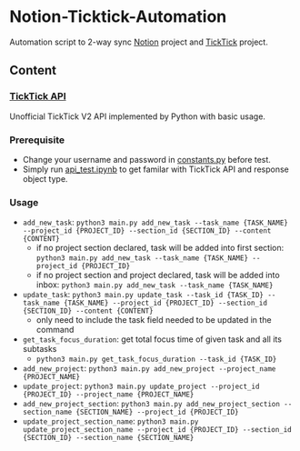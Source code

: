 # Notion-Ticktick-Automation

Automation script to 2-way sync [Notion](https://www.notion.so) project and [TickTick](http://ticktick.com) project.

## Content

### [TickTick API](./ticktick/)

Unofficial TickTick V2 API implemented by Python with basic usage.

### Prerequisite

- Change your username and password in [constants.py](./ticktick/constants.py) before test.
- Simply run [api_test.ipynb](./ticktick/api_test.ipynb) to get familar with TickTick API and response object type.

### Usage

- `add_new_task`: `python3 main.py add_new_task --task_name {TASK_NAME} --project_id {PROJECT_ID} --section_id {SECTION_ID} --content {CONTENT}`
  - if no project section declared, task will be added into first section: `python3 main.py add_new_task --task_name {TASK_NAME} --project_id {PROJECT_ID}`
  - if no project section and project declared, task will be added into inbox: `python3 main.py add_new_task --task_name {TASK_NAME}`
- `update_task`: `python3 main.py update_task --task_id {TASK_ID} --task_name {TASK_NAME} --project_id {PROJECT_ID} --section_id {SECTION_ID} --content {CONTENT}`
  - only need to include the task field needed to be updated in the command
- `get_task_focus_duration`: get total focus time of given task and all its subtasks
  - `python3 main.py get_task_focus_duration --task_id {TASK_ID}`
- `add_new_project`: `python3 main.py add_new_project --project_name {PROJECT_NAME}`
- `update_project`: `python3 main.py update_project --project_id {PROJECT_ID} --project_name {PROJECT_NAME}`
- `add_new_project_section`: `python3 main.py add_new_project_section --section_name {SECTION_NAME} --project_id {PROJECT_ID}`
- `update_project_section_name`: `python3 main.py update_project_section_name --project_id {PROJECT_ID} --section_id {SECTION_ID} --section_name {SECTION_NAME}`
